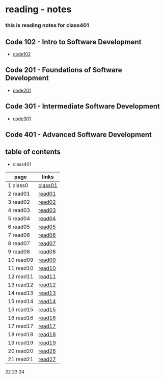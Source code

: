 # reading - notes 
### this is reading notes for class401

## Code 102 - Intro to Software Development
+ [code102](https://abu-al3ees.github.io/reading-notes/)
## Code 201 - Foundations of Software Development
+ [code201](https://abu-al3ees.github.io/reading-notes201/)
## Code 301 - Intermediate Software Development
+ [code301](https://abu-al3ees.github.io/reading-notes301/)
## Code 401 - Advanced Software Development

## table of contents
- class401

page | links
---- | -----
1 class0| [class01](https://abu-al3ees.github.io/reading-notes401/class01) 
2 read01| [read01](https://abu-al3ees.github.io/reading-notes401/read01)
3 read02| [read02](https://abu-al3ees.github.io/reading-notes401/read02)
4 read03| [read03](https://abu-al3ees.github.io/reading-notes401/read03)
5 read04| [read04](https://abu-al3ees.github.io/reading-notes401/read04)
6 read05| [read05](https://abu-al3ees.github.io/reading-notes401/read05)
7 read06| [read06](https://abu-al3ees.github.io/reading-notes401/read06)
8 read07| [read07](https://abu-al3ees.github.io/reading-notes401/read07)
9 read08| [read08](https://abu-al3ees.github.io/reading-notes401/read08)
10 read09| [read09](https://abu-al3ees.github.io/reading-notes401/read09)
11 read10| [read10](https://abu-al3ees.github.io/reading-notes401/read10)
12 read11| [read11](https://abu-al3ees.github.io/reading-notes401/read11)
13 read12| [read12](https://abu-al3ees.github.io/reading-notes401/read12)
14 read13| [read13](https://abu-al3ees.github.io/reading-notes401/read13)
15 read14| [read14](https://abu-al3ees.github.io/reading-notes401/read14)
15 read15| [read15](https://abu-al3ees.github.io/reading-notes401/read15)
16 read16| [read16](https://abu-al3ees.github.io/reading-notes401/read16)
17 read17| [read17](https://abu-al3ees.github.io/reading-notes401/read17)
18 read18| [read18](https://abu-al3ees.github.io/reading-notes401/read18)
19 read19| [read19](https://abu-al3ees.github.io/reading-notes401/read19)
20 read20| [read26](https://abu-al3ees.github.io/reading-notes401/read26)
21 read21| [read27](https://abu-al3ees.github.io/reading-notes401/read27)
22
23
24






